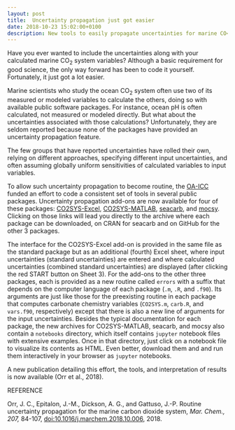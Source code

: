 ```yaml
---
layout: post
title:  Uncertainty propagation just got easier
date: 2018-10-23 15:02:00+0100
description: New tools to easily propagate uncertainties for marine CO<sub>2</sub> system
---
```


Have you ever wanted to include the uncertainties along with your
calculated marine CO<sub>2</sub> system variables? Although a basic
requirement for good science, the only way forward has been to code it
yourself.  Fortunately, it just got a lot easier.

Marine scientists who study the ocean CO<sub>2</sub> system often use
two of its measured or modeled variables to calculate the others,
doing so with available public software packages. For instance, ocean
pH is often calculated, not measured or modeled directly. But what
about the uncertainties associated with those calculations?
Unfortunately, they are seldom reported because none of the packages
have provided an uncertainty propagation feature.

The few groups that have reported uncertainties have rolled their own,
relying on different approaches, specifying different input
uncertainties, and often assuming globally uniform sensitivities of
calculated variables to input variables.

To allow such uncertainty propagation to become routine, the
[OA-ICC](https://www.iaea.org/services/oa-icc) funded an effort to
code a consistent set of tools in several public packages.
Uncertainty propagation add-ons are now available for four of these
packages: [CO2SYS-Excel](https://github.com/jamesorr/CO2SYS-Excel),
[CO2SYS-MATLAB](https://github.com/jamesorr/CO2SYS-MATLAB),
[seacarb](http://CRAN.R-project.org/package=seacarb), and
[mocsy](https://github.com/jamesorr/mocsy).  Clicking on those links
will lead you directly to the archive where each package can be
downloaded, on CRAN for seacarb and on GitHub for the other 3
packages.

The interface for the CO2SYS-Excel add-on is provided in the same file
as the standard package but as an additional (fourth) Excel sheet,
where input uncertainties (standard uncertainties) are entered and
where calculated uncertainties (combined standard uncertainties) are
displayed (after clicking the red START button on Sheet 3). For the
add-ons to the other three packages, each is provided as a new routine
called `errors` with a suffix that depends on the computer language of
each package (`.m`, `.R`, and `.f90`). Its arguments are just like those for
the preexisting routine in each package that computes carbonate
chemistry variables (`CO2SYS.m`, `carb.R`, and `vars.f90`,
respectively) except that there is also a new line of arguments for
the input uncertainties.  Besides the typical documentation
for each package, the new archives for CO2SYS-MATLAB, seacarb, and
mocsy also contain a `notebooks` directory, which itself contains `jupyter` notebook files with extensive examples.  Once in that directory, just click on
a notebook file to visualize its contents as HTML. Even better,
download them and and run them interactively in your browser as `jupyter`
notebooks.

A new publication detailing this effort, the tools, and interpretation
of results is now available (Orr et al., 2018).


REFERENCE

Orr, J. C., Epitalon, J.-M., Dickson, A. G., and Gattuso, J.-P. Routine uncertainty propagation for the marine carbon dioxide system, *Mar. Chem., 207,* 84-107, [doi:10.1016/j.marchem.2018.10.006](https://doi.org/10.1016/j.marchem.2018.10.006), 2018. 
